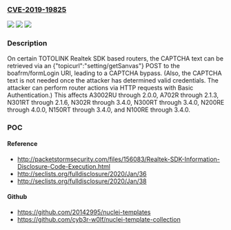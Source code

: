 ### [CVE-2019-19825](https://cve.mitre.org/cgi-bin/cvename.cgi?name=CVE-2019-19825)
![](https://img.shields.io/static/v1?label=Product&message=n%2Fa&color=blue)
![](https://img.shields.io/static/v1?label=Version&message=n%2Fa&color=blue)
![](https://img.shields.io/static/v1?label=Vulnerability&message=n%2Fa&color=brighgreen)

### Description

On certain TOTOLINK Realtek SDK based routers, the CAPTCHA text can be retrieved via an {"topicurl":"setting/getSanvas"} POST to the boafrm/formLogin URI, leading to a CAPTCHA bypass. (Also, the CAPTCHA text is not needed once the attacker has determined valid credentials. The attacker can perform router actions via HTTP requests with Basic Authentication.) This affects A3002RU through 2.0.0, A702R through 2.1.3, N301RT through 2.1.6, N302R through 3.4.0, N300RT through 3.4.0, N200RE through 4.0.0, N150RT through 3.4.0, and N100RE through 3.4.0.

### POC

#### Reference
- http://packetstormsecurity.com/files/156083/Realtek-SDK-Information-Disclosure-Code-Execution.html
- http://seclists.org/fulldisclosure/2020/Jan/36
- http://seclists.org/fulldisclosure/2020/Jan/38

#### Github
- https://github.com/20142995/nuclei-templates
- https://github.com/cyb3r-w0lf/nuclei-template-collection


